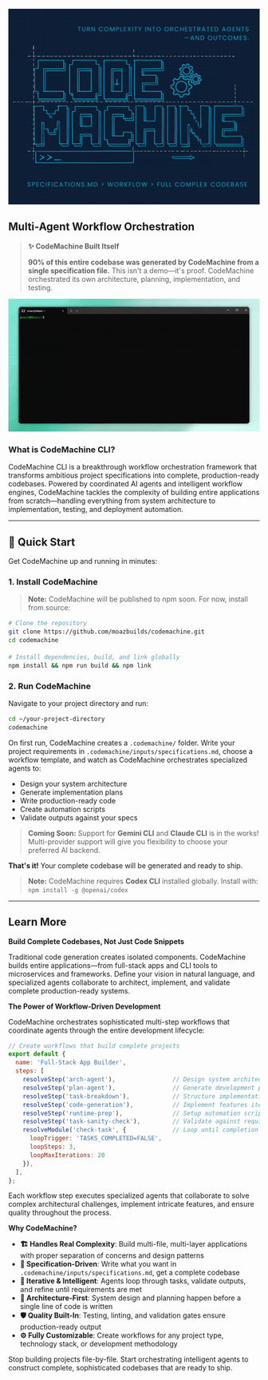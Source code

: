 <p align="center">
  <img src="assets/images/CodeMachine.png" alt="CodeMachine" width="600">
</p>

## Multi-Agent Workflow Orchestration

> **✨ CodeMachine Built Itself**
>
> **90% of this entire codebase was generated by CodeMachine from a single specification file.**
> This isn't a demo—it's proof. CodeMachine orchestrated its own architecture, planning, implementation, and testing.

<p align="center">
  <img src="assets/images/codemachine-demo.gif" alt="CodeMachine in Action" width="800">
</p>

### What is CodeMachine CLI?

CodeMachine CLI is a breakthrough workflow orchestration framework that transforms ambitious project specifications into complete, production-ready codebases. Powered by coordinated AI agents and intelligent workflow engines, CodeMachine tackles the complexity of building entire applications from scratch—handling everything from system architecture to implementation, testing, and deployment automation.

---

## 🚀 Quick Start

Get CodeMachine up and running in minutes:

### 1. Install CodeMachine

> **Note:** CodeMachine will be published to npm soon. For now, install from source:

```bash
# Clone the repository
git clone https://github.com/moazbuilds/codemachine.git
cd codemachine

# Install dependencies, build, and link globally
npm install && npm run build && npm link
```

### 2. Run CodeMachine

Navigate to your project directory and run:

```bash
cd ~/your-project-directory
codemachine
```

On first run, CodeMachine creates a `.codemachine/` folder. Write your project requirements in `.codemachine/inputs/specifications.md`, choose a workflow template, and watch as CodeMachine orchestrates specialized agents to:
- Design your system architecture
- Generate implementation plans
- Write production-ready code
- Create automation scripts
- Validate outputs against your specs

> **Coming Soon:** Support for **Gemini CLI** and **Claude CLI** is in the works! Multi-provider support will give you flexibility to choose your preferred AI backend.

**That's it!** Your complete codebase will be generated and ready to ship.

> **Note:** CodeMachine requires **Codex CLI** installed globally. Install with: `npm install -g @openai/codex`

---

## Learn More

**Build Complete Codebases, Not Just Code Snippets**

Traditional code generation creates isolated components. CodeMachine builds entire applications—from full-stack apps and CLI tools to microservices and frameworks. Define your vision in natural language, and specialized agents collaborate to architect, implement, and validate complete production-ready systems.

**The Power of Workflow-Driven Development**

CodeMachine orchestrates sophisticated multi-step workflows that coordinate agents through the entire development lifecycle:

```javascript
// Create workflows that build complete projects
export default {
  name: 'Full-Stack App Builder',
  steps: [
    resolveStep('arch-agent'),                // Design system architecture
    resolveStep('plan-agent'),                // Generate development plan
    resolveStep('task-breakdown'),            // Structure implementation tasks
    resolveStep('code-generation'),           // Implement features iteratively
    resolveStep('runtime-prep'),              // Setup automation scripts
    resolveStep('task-sanity-check'),         // Validate against requirements
    resolveModule('check-task', {             // Loop until completion
      loopTrigger: 'TASKS_COMPLETED=FALSE',
      loopSteps: 3,
      loopMaxIterations: 20
    }),
  ],
};
```

Each workflow step executes specialized agents that collaborate to solve complex architectural challenges, implement intricate features, and ensure quality throughout the process.

**Why CodeMachine?**

- **🏗️ Handles Real Complexity**: Build multi-file, multi-layer applications with proper separation of concerns and design patterns
- **🎯 Specification-Driven**: Write what you want in `.codemachine/inputs/specifications.md`, get a complete codebase
- **🔄 Iterative & Intelligent**: Agents loop through tasks, validate outputs, and refine until requirements are met
- **📐 Architecture-First**: System design and planning happen before a single line of code is written
- **🛡️ Quality Built-In**: Testing, linting, and validation gates ensure production-ready output
- **⚙️ Fully Customizable**: Create workflows for any project type, technology stack, or development methodology

Stop building projects file-by-file. Start orchestrating intelligent agents to construct complete, sophisticated codebases that are ready to ship.
